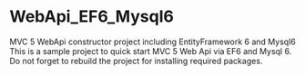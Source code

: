 # WebApi_EF6_Mysql6
MVC 5 WebApi constructor project including EntityFramework 6 and Mysql6
This is a sample project to quick start MVC 5 Web Api via EF6 and Mysql 6.
Do not forget to rebuild the project for installing required packages.
